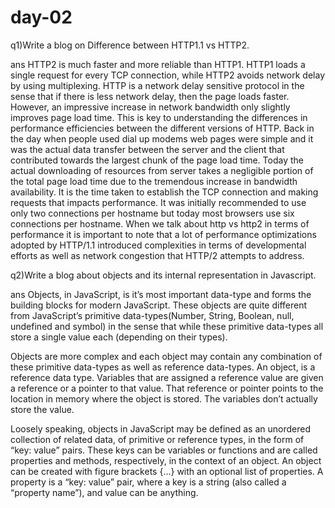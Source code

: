 # day-02
q1)Write a blog on Difference between HTTP1.1 vs HTTP2.
 
 ans
     HTTP2 is much faster and more reliable than HTTP1. HTTP1 loads a single request for every TCP connection, while HTTP2 avoids network delay by using multiplexing.
     HTTP is a network delay sensitive protocol in the sense that if there is less network delay, then the page loads faster. However, an impressive increase in network bandwidth only slightly improves page load time. This is key to understanding the differences in performance efficiencies between the different versions of HTTP. Back in the day when people used dial up modems web pages were simple and it was the actual data transfer between the server and the client that contributed towards the largest chunk of the page load time. Today the actual downloading of resources from server takes a negligible portion of the total page load time due to the tremendous increase in bandwidth availability. It is the time taken to establish the TCP connection and making requests that impacts performance. It was initially recommended to use only two connections per hostname but today most browsers use six connections per hostname. When we talk about http vs http2 in terms of performance it is important to note that a lot of performance optimizations adopted by HTTP/1.1 introduced complexities in terms of developmental efforts as well as network congestion that HTTP/2 attempts to address.
 

q2)Write a blog about objects and its internal representation in Javascript.
 
 ans
          Objects, in JavaScript, is it’s most important data-type and forms the building blocks for modern JavaScript. These objects are quite different from JavaScript’s primitive data-types(Number, String, Boolean, null, undefined and symbol) in the sense that while these primitive data-types all store a single value each (depending on their types).

Objects are more complex and each object may contain any combination of these primitive data-types as well as reference data-types.
An object, is a reference data type. Variables that are assigned a reference value are given a reference or a pointer to that value. That reference or pointer points to the location in memory where the object is stored. The variables don’t actually store the value.

Loosely speaking, objects in JavaScript may be defined as an unordered collection of related data, of primitive or reference types, in the form of “key: value” pairs. These keys can be variables or functions and are called properties and methods, respectively, in the context of an object.
An object can be created with figure brackets {…} with an optional list of properties. A property is a “key: value” pair, where a key is a string (also called a “property name”), and value can be anything.
